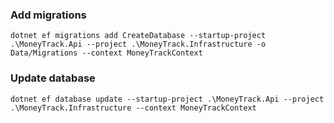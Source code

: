 ### Add migrations
`dotnet ef migrations add CreateDatabase --startup-project .\MoneyTrack.Api --project .\MoneyTrack.Infrastructure -o Data/Migrations --context MoneyTrackContext`

### Update database
`dotnet ef database update --startup-project .\MoneyTrack.Api --project .\MoneyTrack.Infrastructure --context MoneyTrackContext`
